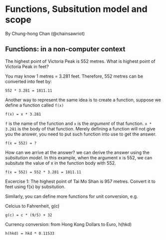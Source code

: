 # Functions, Subsitution model and scope
By Chung-hong Chan (@chainsawriot)

## Functions: in a non-computer context

The highest point of Victoria Peak is 552 metres. What is highest point of Victoria Peak in feet?

You may know 1 metres = 3.281 feet. Therefore, 552 metres can be converted into feet by:

```
552 * 3.281 = 1811.11
```

Another way to represent the same idea is to create a function, suppose we define a function called `f(x)`

```
f(x) = x * 3.281
```

`f` is the name of the function and `x` is the *argument* of that function. `x * 3.281` is the body of that function. Merely defining a function will not give you the answer, you need to put such function into use to get the answer.

```
f(x = 552) = ?
```

How can we arrive at the answer? we can derive the answer using the *subsitution model*. In this example, when the argument x is 552, we can subsitute the value of x in the function body with 552.

```
f(x = 552) = 552 * 3.281 = 1811.11
```

Excercise 1: The highest point of Tai Mo Shan is 957 metres. Convert it to feet using f(x) by subsitution.

Similarly, you can define more functions for unit conversion, e.g.

Celcius to Fahrenheit, g(c)

```
g(c) = c * (9/5) + 32
```

Currency conversion: from Hong Kong Dollars to Euro, h(hkd)

```
h(hkd) = hkd * 0.11533
```





